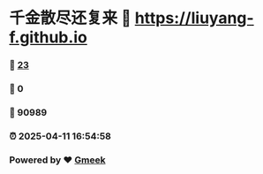 # 千金散尽还复来 :link: https://liuyang-f.github.io 
### :page_facing_up: [23](https://liuyang-f.github.io/tag.html) 
### :speech_balloon: 0 
### :hibiscus: 90989 
### :alarm_clock: 2025-04-11 16:54:58 
### Powered by :heart: [Gmeek](https://github.com/Meekdai/Gmeek)
